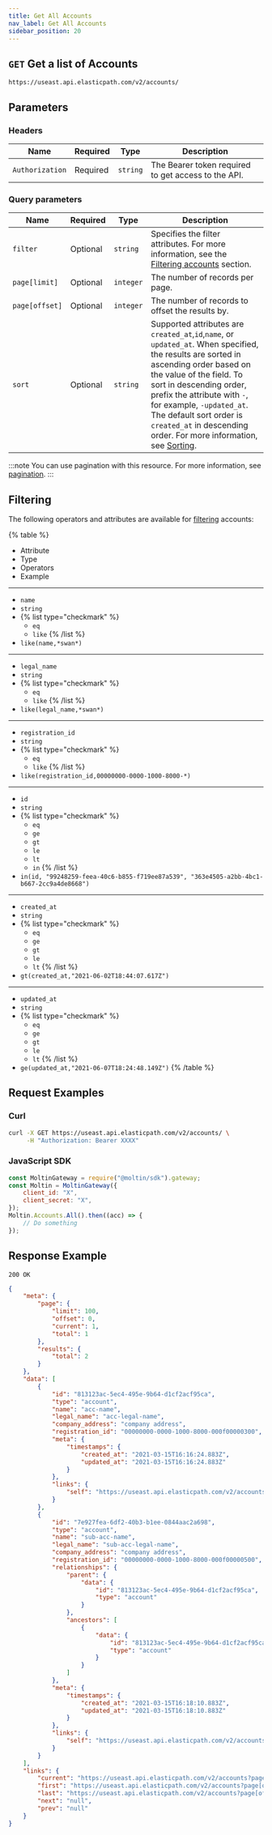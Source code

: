 ```yaml
---
title: Get All Accounts
nav_label: Get All Accounts
sidebar_position: 20
---
```


## `GET` Get a list of Accounts

```http
https://useast.api.elasticpath.com/v2/accounts/
```

## Parameters

### Headers

| Name            | Required | Type     | Description                                         |
| --------------- | -------- | -------- | --------------------------------------------------- |
| `Authorization` | Required | `string` | The Bearer token required to get access to the API. |

### Query parameters

| Name     | Required | Type     | Description                                                                                                                                                                                                                                                                                                                                                                                        |
| -------- | -------- | -------- |----------------------------------------------------------------------------------------------------------------------------------------------------------------------------------------------------------------------------------------------------------------------------------------------------------------------------------------------------------------------------------------------------|
| `filter` | Optional | `string` | Specifies the filter attributes. For more information, see the [Filtering accounts](#filtering) section.                                                                                                                                                                                                                                                                                           |
| `page[limit]`  | Optional | `integer` | The number of records per page.                                                                                                                                                                                                                                                                                                                                                                    |
| `page[offset]` | Optional | `integer` | The number of records to offset the results by.                                                                                                                                                                                                                                                                                                                                                    |
| `sort`   | Optional | `string` | Supported attributes are `created_at`,`id`,`name`, or `updated_at`. When specified, the results are sorted in ascending order based on the value of the field. To sort in descending order, prefix the attribute with `-`, for example, `-updated_at`. The default sort order is `created_at` in descending order. For more information, see [Sorting](/docs/api-overview/sorting). |

:::note
You can use pagination with this resource. For more information, see [pagination](/docs/api-overview/pagination).
:::

## Filtering

The following operators and attributes are available for [filtering](/docs/api-overview/filtering) accounts:

{% table %}
* Attribute
* Type
* Operators
* Example
---
* `name`
* `string`
*
    {% list type="checkmark" %}
    * `eq`
    * `like`
    {% /list %}
* `like(name,*swan*)`
---
* `legal_name`
* `string`
*
    {% list type="checkmark" %}
    * `eq`
    * `like`
    {% /list %}
* `like(legal_name,*swan*)`
---
* `registration_id`
* `string`
*
   {% list type="checkmark" %}
   * `eq`
   * `like`
   {% /list %}
* `like(registration_id,00000000-0000-1000-8000-*)`
---
* `id`
* `string`
*
    {% list type="checkmark" %}
    * `eq`
    * `ge`
    * `gt`
    * `le`
    * `lt`
    * `in`
    {% /list %}
* `in(id, "99248259-feea-40c6-b855-f719ee87a539", "363e4505-a2bb-4bc1-b667-2cc9a4de8668")`
---
* `created_at`
* `string`
*
    {% list type="checkmark" %}
    * `eq`
    * `ge`
    * `gt`
    * `le`
    * `lt`
    {% /list %}
* `gt(created_at,"2021-06-02T18:44:07.617Z")`
---
* `updated_at`
* `string`
*
    {% list type="checkmark" %}
    * `eq`
    * `ge`
    * `gt`
    * `le`
    * `lt`
    {% /list %}
* `ge(updated_at,"2021-06-07T18:24:48.149Z")`
{% /table %}

## Request Examples

### Curl

```bash
curl -X GET https://useast.api.elasticpath.com/v2/accounts/ \
     -H "Authorization: Bearer XXXX"
```

### JavaScript SDK

```javascript
const MoltinGateway = require("@moltin/sdk").gateway;
const Moltin = MoltinGateway({
    client_id: "X",
    client_secret: "X",
});
Moltin.Accounts.All().then((acc) => {
    // Do something
});
```

## Response Example

`200 OK`

```json
{
    "meta": {
        "page": {
            "limit": 100,
            "offset": 0,
            "current": 1,
            "total": 1
        },
        "results": {
            "total": 2
        }
    },
    "data": [
        {
            "id": "813123ac-5ec4-495e-9b64-d1cf2acf95ca",
            "type": "account",
            "name": "acc-name",
            "legal_name": "acc-legal-name",
            "company_address": "company address",
            "registration_id": "00000000-0000-1000-8000-000f00000300",
            "meta": {
                "timestamps": {
                    "created_at": "2021-03-15T16:16:24.883Z",
                    "updated_at": "2021-03-15T16:16:24.883Z"
                }
            },
            "links": {
                "self": "https://useast.api.elasticpath.com/v2/accounts/813123ac-5ec4-495e-9b64-d1cf2acf95ca"
            }
        },
        {
            "id": "7e927fea-6df2-40b3-b1ee-0844aac2a698",
            "type": "account",
            "name": "sub-acc-name",
            "legal_name": "sub-acc-legal-name",
            "company_address": "company address",
            "registration_id": "00000000-0000-1000-8000-000f00000500",
            "relationships": {
                "parent": {
                    "data": {
                        "id": "813123ac-5ec4-495e-9b64-d1cf2acf95ca",
                        "type": "account"
                    }
                },
                "ancestors": [
                    {
                        "data": {
                            "id": "813123ac-5ec4-495e-9b64-d1cf2acf95ca",
                            "type": "account"
                        }
                    }
                ]
            },
            "meta": {
                "timestamps": {
                    "created_at": "2021-03-15T16:18:10.883Z",
                    "updated_at": "2021-03-15T16:18:10.883Z"
                }
            },
            "links": {
                "self": "https://useast.api.elasticpath.com/v2/accounts/7e927fea-6df2-40b3-b1ee-0844aac2a698"
            }
        }
    ],
    "links": {
        "current": "https://useast.api.elasticpath.com/v2/accounts?page[offset]=0&page[limit]=100",
        "first": "https://useast.api.elasticpath.com/v2/accounts?page[offset]=0&page[limit]=100",
        "last": "https://useast.api.elasticpath.com/v2/accounts?page[offset]=0&page[limit]=100",
        "next": "null",
        "prev": "null"
    }
}
```
